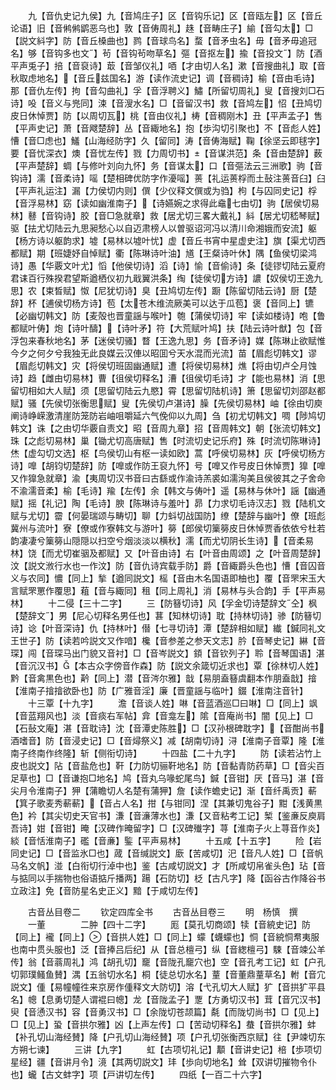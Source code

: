 <!-- { "loadSidebar": true } -->
　　九【音仇史记九侯】九【音鸠庄子】区【音钩乐记】区【音瓯左】区【音丘论语】旧【音鸺鸺鹠恶乌也】敦【音俦周礼】趎【音畴庄子】緰【音勾太】□【説文紏字】防【音丘槡曲也】鹨【音球鸟名】蝥【音矛虫名】毋【音矛毋追冠名】够【音钩多也文】茍【音钩茍吻草名】彄【音抠左】揄【音投文】防【酒平声兎子】掊【音裒诗】菆【音邹仪礼】唒【才由切人名】漱【音搜曲礼】取【音秋取虑地名】【音丘兹国名】游【读作流史记】调【音稠诗】榆【音由毛诗】那【音仇左传】拘【音勾曲礼】孚【音浮聘义】鱐【所留切周礼】叟【音搜刘□石诗】吺【音义与兠同】涑【音溲水名】□【音留汉书】救【音鸠左】怊【丑鸠切皮日休悼贾】防【以周切瓦】桃【音由仪礼】梼【音稠刚木】丑【平声孟子】售【平声史记】萧【音飕楚辞】丛【音緅地名】抱【歩沟切引聚也】不【音彪人姓】慒【音□虑也】鱃【山海经防字】久【留同】涛【音俦海赋】鞠【徐坚云即毬字】要【音忧深衣】燠【音忧左传】戮【力周切书】【音谋洪范】条【音由楚辞】薮【平声楚辞】蜩【与修叶刘向九怀】务【音谋太】口【音彄法云三洲歌】驹【音钩诗】濡【音柔诗】嗂【楚相碑优防字作瀀嗂】蒉【礼运蒉桴而土鼔注蒉音臼】臼【平声礼运注】漏【力侯切内则】僎【少仪释文僎或为驺】枸【与囚同史记】桴【音浮易林】窈【读如幽淮南子】【诗嬿婉之求得此鼀七由切】驹【居侯切易林】鼛【音钩诗】胶【音□急就章】救【居尤切三畧大戴礼】紏【居尤切嵇琴赋】驱【抾尤切陆云九思昶愁心以自迈肃榜人以曽驱诏河冯以清川命湘娥而安流】躯【杨方诗以躯韵求】墟【易林以墟叶忧】虚【音丘书宵中星虚史注】旗【渠尤切西都赋】期【班婕妤自悼赋】衢【陈琳诗叶油】馗【王粲诗叶休】隅【鱼侯切梁鸿诗】愚【华覈文叶尤】慆【他侯切诗】滔【诗】愉【音偷诗】条【徒镠切陆云夏府君诔百行殊揆君望斯遒栖仪初九戢翼洪条】绹【徒侯切方诗】譨【奴侯切王逸九思】农【束晳赋】怓【尼犹切诗】臭【丑鸠切左传】蹰【陈留切陆云诗】厨【楚辞】杯【逋侯切杨方诗】苞【太苍木维流厥美可以达于瓜苞】褒【音同上】镳【必幽切韩文】防【麦殻也晋童謡与喉叶】匏【蒲侯切诗】牢【读如楼诗】咆【鲁都赋叶俦】炮【诗叶醻】【诗叶矛】符【大荒赋叶鸠】扶【陆云诗叶猷】包【音浮包来春秋地名】茅【迷侯切骚】瞀【王逸九思】务【音矛诗】媒【陈琳止欲赋惟今夕之何夕兮我独无此良媒云汉俥以昭囬兮天水混而光流】苗【眉彪切韩文】谬【眉彪切韩文】灾【将侯切班固幽通赋】遭【将侯切易林】燋【将由切卢仝月蚀诗】趋【雌由切易林】曹【徂侯切释名】漕【徂侯切毛诗】才【能也易林】消【思留切相如大人赋】须【思留切陆云九愍】霄【思留切陆机诗】箫【思留切刘邵赵都赋】骚【先侯切张衡思赋】叟【先侯切卢湛诗】臊【先侯切易林】岫【徐由切庾阐诗峥嵘激清崖防笼防岩岫咀嚼延六气俛仰以九周】刍【初尤切韩文】啁【陟鸠切韩文】诛【之由切华覈自责文】昭【音周九章】招【音周韩文】朝【张流切韩文】珠【之彪切易林】巢【锄尤切高唐赋】售【时流切史记乐府】殊【时流切陈琳诗】烋【虚勾切文选】枢【鸟侯切山有枢一读如欧】蒿【呼侯切易林】灰【呼侯切杨方诗】嘷【胡钧切楚辞】防【嘷或作防王裒九怀】号【嘷又作号皮日休悼贾】獋【嘷又作獋急就章】渝【夷周切汉书音曰古繇或作渝诗羔裘如濡洵美且侯彼其之子舍命不渝濡音柔】榆【毛诗】羭【左传】余【韩文与俦叶】遥【易林与休叶】謡【幽通赋】摇【礼记】陶【毛诗】腴【陈琳诗与羞叶】昴【力求切毛诗汉志】戮【陆机文赋与尤切】霤【何晏瑞颂与畴切】聊【力蚪切战国防】缭【楚辞与幽叶】僚【班彪冀州与流叶】寮【僚或作寮韩文与游叶】簩【郎侯切篥簩皮日休悼贾香依依兮杜若韵凄凄兮篥簩山隠隠以扫空兮烟淡淡以横秋】濡【而尤切阴长生诗】【音柔易林】饶【而尤切崔骃及都赋】又【叶音由诗】右【叶音由周颂】之【叶音周楚辞】汶【説文浟行水也一作汶】防【音仇诗宾载手防】爵【音緅爵头色也】慒【音囚音义与农同】憹【同上】揫【遒同説文】榣【音由木名国语即柚也】覆【音罘宋玉大言赋罘罳作覆思】蒩【音与緅同】租【同上周礼】消【易林与头合韵】手【平声易林】
　　十二侵【三十二字】
　　三【防簮切诗】风【孚金切诗楚辞文仝】枫【楚辞文】男【尼心切释名男任也】葚【知林切诗】耽【持林切诗】骖【防簮切诗】谂【叶音深诗】仇【持林叶】僣【七寻切诗】潭【楚辞相如赋】纎【鍼同礼文王世子】防【读若吟説文又作喑】欃【音参差之参天文志】肣【音琴史记】綝【音琛】闯【音琛马出门貌又音衬】□【音岑説文】顉【音钦列子】聆【音琴国语】湛【音沉汉书】【本古众字傍音作森】防【説文余箴切近求也】覃【徐林切人姓】黔【音禽黒色也】黅【同上】潜【音涔尔雅】戠【易朋盍簮虞翻本作朋盍戠】摿【淮南子摿摿欲卧也】防【广雅音淫】廉【晋童謡与临叶】錣【淮南注音针】
　　十三覃【十九字】
　　澹【音谈人姓】啉【音蓝酒巡□曰啉】□【同上】飒【音蓝翔风也】淡【音痰右军帖】弇【音龛左】隂【音庵尚书】闇【见上】□【石鼔文庵】湛【音耽诗】沈【音潭史陈胜】□【汉孙根碑耽字】【音酣尚书酒嗜音】防【音浸史记】□【音燖祭义】减【胡南切诗】浔【淮南子音覃】隆【淮南子终南作终隆】斩【侧衔切诗】
　　十四盐【二十九字】
　　防【读若沾竹上皮也説文】阽【音盐危也】靬【力防切骊靬地名】防【音黏青防药草】□【音尖百足草也】□【音谦抱□地名】鸠【音丸乌喙蛇尾鸟】鍼【音钳】厌【音马】湛【音尖月令淮南子】狎【蒲瞻切人名楚有蒲狎】詹【读作蟾史记】渐【音纤禹贡】蔪【箕子歌麦秀蔪蔪】【音占人名】拑【与钳同】涅【其兼切鬼谷子】黚【浅黄黒色】衿【其尖切史天官书】溓【音濓薄水也】溓【又音粘考工记】椠【鉴亷反庾肩吾诗】姏【音钳】晻【汉碑作晻留字】□【汉碑殱字】荨【淮南子火上荨音作炎】緂【音恬淮南子】礛【音亷】鍳【平声易林】
　　十五咸【十五字】
　　险【岩同史记】□【音监氷□也】蒧【音缄説文】廞【苦咸切】汜【音凡人姓】□【音帆马名文帆】湴【白衔切行淖中也】鉴【古咸切説文】才【所咸切帛雀头色】玷【音与掂同以手揣物也俗语掂斤播两】踼【石防切】柉【古凡字】降【函谷古作降谷书立政注】免【音防星名史正义】黯【于咸切左传】








　　古音丛目卷二
　　钦定四库全书
　　古音丛目卷三
　　明　杨慎　撰
　　一董　　　　二肿【四十二字】
　　厖【莫孔切商颂】犊【音綂史记】防【同上】襱【同上】【音拱人姓】□【同上】蠓【蠛蠓也】恫【音綂恫帬夷服也南中贯头服也】泛【音捧吕后纪】从【音总檀弓】纵【音緫檀弓】駷【音竦公羊传】翁【音蓊周礼】鸿【胡孔切】竉【音陇孔竉穴也】空【音孔考工记】虹【户孔切郭璞鳋鱼賛】湡【五翁切水名】桐【徒总切水名】蕫【音董鼎蕫草名】軵【音宂説文】偅【易幢幢徃来京房作偅释文大防切】溶【弋孔切大人赋】犷【音拱犷平县名】幒【息勇切楚人谓裩曰幒】龙【音陇孟子】覂【方勇切汉书】茸【音冗汉书】臾【音慂汉书】容【音勇汉书】□【余陇切苍颉篇】氄【而陇切尚书】□【见上】□【见上】蛩【音拱尔雅】凶【上声左传】口【苦动切释名】蛬【音拱尔雅】蚌【补孔切山海经賛】降【户孔切山海经賛】项【户孔切张衡西京赋】往【尹竦切东方朔七谏】
　　三讲【九字】
　　虹【古项切礼记】顜【音讲史记】棓【歩项切星经】疆【音讲月令】滰【其两切説文】玤【歩向切地名】耸【双讲切摧物令仆也】蠬【古文蚌字】项【戸讲切左传】
　　四纸【一百二十六字】
